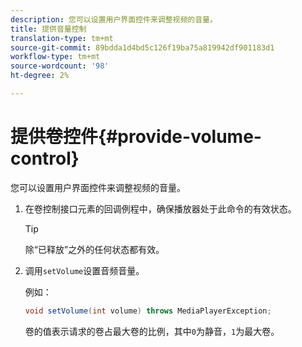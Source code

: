 ```yaml
---
description: 您可以设置用户界面控件来调整视频的音量。
title: 提供音量控制
translation-type: tm+mt
source-git-commit: 89bdda1d4bd5c126f19ba75a819942df901183d1
workflow-type: tm+mt
source-wordcount: '98'
ht-degree: 2%

---
```



# 提供卷控件{#provide-volume-control}

您可以设置用户界面控件来调整视频的音量。

1. 在卷控制接口元素的回调例程中，确保播放器处于此命令的有效状态。

   >[!TIP]
   >
   >除“已释放”之外的任何状态都有效。

1. 调用`setVolume`设置音频音量。

   例如：

   ```java
   void setVolume(int volume) throws MediaPlayerException;
   ```

   卷的值表示请求的卷占最大卷的比例，其中`0`为静音，`1`为最大卷。